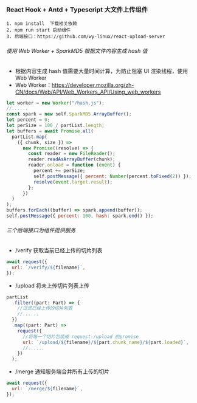 ### React Hook + Antd + Typescript 大文件上传组件

```shell
1. npm install  下载相关依赖
2. npm run start 启动组件
3. 后端接口：https://github.com/wy-linux/react-upload-server
```

###### 使用 Web Worker + SparkMD5 根据文件内容生成 hash 值

- 根据内容生成 hash 值需要大量时间计算，为防止阻塞 UI 渲染线程，使用 Web Worker
- Web Worker：https://developer.mozilla.org/zh-CN/docs/Web/API/Web_Workers_API/Using_web_workers

```javascript
let worker = new Worker("/hash.js");
//......
const spark = new self.SparkMD5.ArrayBuffer();
let percent = 0;
let perSize = 100 / partList.length;
let buffers = await Promise.all(
  partList.map(
    ({ chunk, size }) =>
      new Promise((resolve) => {
        const reader = new FileReader();
        reader.readAsArrayBuffer(chunk);
        reader.onload = function (event) {
          percent += perSize;
          self.postMessage({ percent: Number(percent.toFixed(2)) });
          resolve(event.target.result);
        };
      })
  )
);
buffers.forEach((buffer) => spark.append(buffer));
self.postMessage({ percent: 100, hash: spark.end() });
```

###### 三个后端接口为组件提供服务

- /verify 获取当前已经上传的切片列表

```javascript
await request({
  url: `/verify/${filename}`,
});
```

- /upload 将未上传切片列表上传

```javascript
partList
  .filter((part: Part) => {
    //过滤已经上传的切片列表
    //......
  })
  .map((part: Part) =>
    request({
      //将每一个切片包装成 request-/upload 的promise
      url: `/upload/${filename}/${part.chunk_name}/${part.loaded}`,
      //......
    })
  );
```

- /merge 通知服务端合并所有上传的切片

```javascript
await request({
  url: `/merge/${filename}`,
});
```
